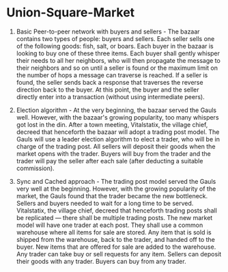 # Union-Square-Market

1) Basic Peer-to-peer network with buyers and sellers - The bazaar contains two types of people: buyers and sellers. Each seller sells one of the following goods: fish, salt, or boars. Each buyer in the bazaar is looking to buy one of these three items. Each buyer shall gently whisper their needs to all her neighbors, who will then propagate the message to their neighbors and so on until a seller is found or the maximum limit on the number of hops a message can traverse is reached. If a seller is found, the seller sends back a response that traverses the reverse direction back to the buyer. At this point, the buyer and the seller directly enter into a transaction (without using intermediate peers).

2) Election algorithm - At the very beginning, the bazaar served the Gauls well. However, with the bazaar's growing popularity, too many whispers got lost in the din. After a town meeting, Vitalstatix, the village chief, decreed that henceforth the bazaar will adopt a trading post model. The Gauls will use a leader election algorithm to elect a trader, who will be in charge of the trading post. All sellers will deposit their goods when the market opens with the trader. Buyers will buy from the trader and the trader will pay the seller after each sale (after deducting a suitable commission).

3) Sync and Cached approach - The trading post model served the Gauls very well at the beginning. However, with the growing popularity of the market, the Gauls found that the trader became the new bottleneck. Sellers and buyers needed to wait for a long time to be served. Vitalstatix, the village chief, decreed that henceforth trading posts shall be replicated — there shall be multiple trading posts. The new market model will have one trader at each post. They shall use a common warehouse where all items for sale are stored. Any item that is sold is shipped from the warehouse, back to the trader, and handed off to the buyer. New items that are offered for sale are added to the warehouse. Any trader can take buy or sell requests for any item. Sellers can deposit their goods with any trader. Buyers can buy from any trader.


